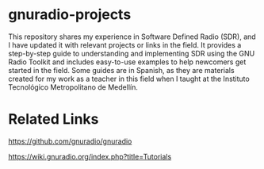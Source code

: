 # gnuradio-projects
This repository shares my experience in Software Defined Radio (SDR), and I have updated it with relevant projects or links in the field. It provides a step-by-step guide to understanding and implementing SDR using the GNU Radio Toolkit and includes easy-to-use examples to help newcomers get started in the field. Some guides are in Spanish, as they are materials created for my work as a teacher in this field when I taught at the  Instituto Tecnológico Metropolitano de Medellín.

# Related Links
https://github.com/gnuradio/gnuradio

https://wiki.gnuradio.org/index.php?title=Tutorials
